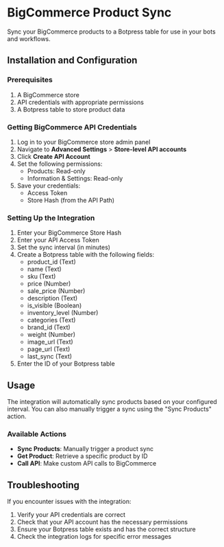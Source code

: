 # BigCommerce Product Sync

Sync your BigCommerce products to a Botpress table for use in your bots and workflows.

## Installation and Configuration

### Prerequisites

1. A BigCommerce store
2. API credentials with appropriate permissions
3. A Botpress table to store product data

### Getting BigCommerce API Credentials

1. Log in to your BigCommerce store admin panel
2. Navigate to **Advanced Settings** > **Store-level API accounts**
3. Click **Create API Account**
4. Set the following permissions:
   - Products: Read-only
   - Information & Settings: Read-only
5. Save your credentials:
   - Access Token
   - Store Hash (from the API Path)

### Setting Up the Integration

1. Enter your BigCommerce Store Hash
2. Enter your API Access Token
3. Set the sync interval (in minutes)
4. Create a Botpress table with the following fields:
   - product_id (Text)
   - name (Text)
   - sku (Text)
   - price (Number)
   - sale_price (Number)
   - description (Text)
   - is_visible (Boolean)
   - inventory_level (Number)
   - categories (Text)
   - brand_id (Text)
   - weight (Number)
   - image_url (Text)
   - page_url (Text)
   - last_sync (Text)
5. Enter the ID of your Botpress table

## Usage

The integration will automatically sync products based on your configured interval. You can also manually trigger a sync using the "Sync Products" action.

### Available Actions

- **Sync Products**: Manually trigger a product sync
- **Get Product**: Retrieve a specific product by ID
- **Call API**: Make custom API calls to BigCommerce

## Troubleshooting

If you encounter issues with the integration:

1. Verify your API credentials are correct
2. Check that your API account has the necessary permissions
3. Ensure your Botpress table exists and has the correct structure
4. Check the integration logs for specific error messages